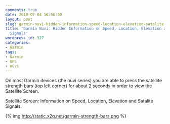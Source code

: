 ```yaml
---
comments: true
date: 2010-07-04 16:56:30
layout: post
slug: garmin-nuvi-hidden-information-speed-location-elevation-satalite-signals
title: 'Garmin Nuvi: Hidden Information on Speed, Location, Elevation and Satellite
  Signals'
wordpress_id: 327
categories:
- Garmin
tags:
- Garmin
- GPS
- nüvi
---
```


On most Garmin devices (the nüvi series) you are able to press the satellite strength bars (top left corner) for about 2 seconds in order to view the Satellite Screen.

Satellite Screen: Information on Speed, Location, Elevation and Satalite Signals.

{% img http://static.x2q.net/garmin-strength-bars.png %}
